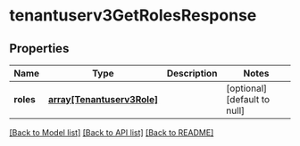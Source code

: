 # tenantuserv3GetRolesResponse

## Properties
Name | Type | Description | Notes
------------ | ------------- | ------------- | -------------
**roles** | [**array[Tenantuserv3Role]**](Tenantuserv3Role.md) |  | [optional] [default to null]

[[Back to Model list]](../README.md#documentation-for-models) [[Back to API list]](../README.md#documentation-for-api-endpoints) [[Back to README]](../README.md)


